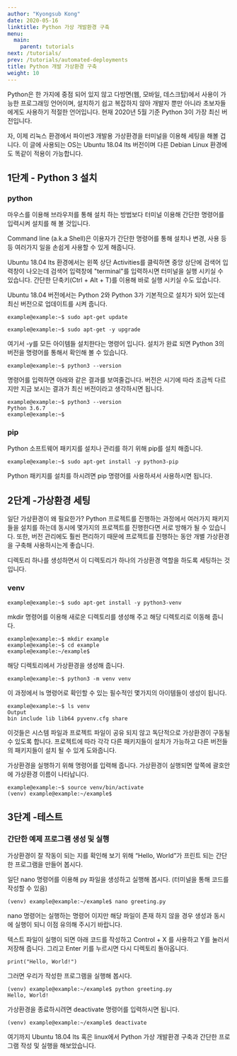 ```yaml
---
author: "Kyongsub Kong"
date: 2020-05-16
linktitle: Python 가상 개발환경 구축
menu:
  main:
    parent: tutorials
next: /tutorials/
prev: /tutorials/automated-deployments
title: Python 개발 가상환경 구축
weight: 10
---
```


Python은 한 가지에 중점 되어 있지 않고 다방면(웹, 모바일, 데스크탑)에서 사용이 가능한 프로그래밍 언어이며, 설치하기 쉽고 복잡하지 않아 개발자 뿐만 아니라 초보자들에게도 사용하기 적절한 언어입니다. 현재 2020년 5월 기준 Python 3이 가장 최신 버전입니다. 

자, 이제 리눅스 환경에서 파이썬3 개발용 가상환경을 터미널을 이용해 세팅을 해볼 겁니다. 이 글에 사용되는 OS는 Ubuntu 18.04 lts 버전이며 다른 Debian Linux 환경에도 똑같이 적용이 가능합니다.  


## 1단계 - Python 3 설치
### python
마우스를 이용해 브라우저를 통해 설치 하는 방법보다 터미널 이용해 간단한 명령어를 입력시켜 설치를 해 볼 것입니다. 

Command line (a.k.a Shell)은 이용자가 간단한 명령어를 통해 설치나 변경, 사용 등등 여러가지 일을 손쉽게 사용할 수 있게 해줍니다.

Ubuntu 18.04 lts 환경에서는 왼쪽 상단 Activities를 클릭하면 중앙 상단에 검색어 입력창이 나오는데 검색어 입력창에 "terminal"를 입력하시면 터미널을 실행 시키실 수 있습니다. 간단한 단축키(Ctrl + Alt + T)를 이용해 바로 실행 시키실 수도 있습니다.

Ubuntu 18.04 버전에서는 Python 2와 Python 3가 기본적으로 설치가 되어 있는데 최신 버전으로 업데이트를 시켜 줍니다.

```tpl
example@example:~$ sudo apt-get update
```

```tpl
example@example:~$ sudo apt-get -y upgrade
```

여기서 -y를 모든 아이템들 설치한다는 명령어 입니다.
설치가 완료 되면 Python 3의 버전을 명령어를 통해서 확인해 볼 수 있습니다.

```tpl
example@example:~$ python3 --version
```

명령어를 입력하면 아래와 같은 결과를 보여줄겁니다. 버전은 시기에 따라 조금씩 다르지만 지금 보시는 결과가 최신 버전이라고 생각하시면 됩니다.

```tpl
example@example:~$ python3 --version
Python 3.6.7
example@example:~$
```


### pip
Python 소프트웨어 패키지를 설치나 관리를 하기 위해 pip를 설치 해줍니다.

```tpl
example@example:~$ sudo apt-get install -y python3-pip
```

Python 패키지를 설치를 하시려면 pip 명령어를 사용하셔서 사용하시면 됩니다.



## 2단계 -가상환경 세팅

일단 가상환경이 왜 필요한가?
Python 프로젝트를 진행하는 과정에서 여러가지 패키지들을 설치를 하는데 동시에 몇가지의 프로젝트를 진행한다면 서로 방해가 될 수 있습니다. 또한, 버전 관리에도 훨씬 편리하기 때문에 프로젝트를 진행하는 동안 개별 가상환경을 구축해 사용하시는게 좋습니다.

디렉토리 하나를 생성하면서 이 디렉토리가 하나의 가상환경 역할을 하도록 세팅하는 것 입니다.

### venv

```tpl
example@example:~$ sudo apt-get install -y python3-venv
```

mkdir 명령어를 이용해 새로운 디렉토리를 생성해 주고 해당 디렉토리로 이동해 줍니다.

```tpl
example@example:~$ mkdir example
example@example:~$ cd example
example@example:~/example$
```

해당 디렉토리에서 가상환경을 생성해 줍니다.

```tpl
example@example:~$ python3 -m venv venv
```

이 과정에서 ls 명령어로 확인할 수 있는 필수적인 몇가지의 아이템들이 생성이 됩니다.

```tpl
example@example:~$ ls venv
Output
bin include lib lib64 pyvenv.cfg share
```

이것들은 시스템 파일과 프로젝트 파일이 공유 되지 않고 독단적으로 가상환경이 구동될 수 있도록 합니다. 프로젝트에 따라 각각 다른 패키지들이 설치가 가능하고 다른 버전들의 패키지들이 설치 될 수 있게 도와줍니다.

가상환경을 실행하기 위해 명령어를 입력해 줍니다. 가상환경이 실행되면 앞쪽에 괄호안에 가상환경 이름이 나타납니다.

```tpl
example@example:~$ source venv/bin/activate
(venv) example@example:~/example$
```


## 3단계 -테스트
### 간단한 예제 프로그램 생성 및 실행

가상환경이 잘 작동이 되는 지를 확인해 보기 위해 “Hello, World”가 프린트 되는 간단한 프로그램을 만들어 봅시다.

일단 nano 명령어를 이용해 py 파일을 생성하고 실행해 봅시다. (터미널을 통해 코드를 작성할 수 있음)

```tpl
(venv) example@example:~/example$ nano greeting.py
```

nano 명령어는 실행하는 명령어 이지만 해당 파일이 존재 하지 않을 경우 생성과 동시에 실행이 되니 이점 유의해 주시기 바랍니다.

텍스트 파일이 실행이 되면 아래 코드를 작성하고 Control + X 를 사용하고 Y를 눌러서 저장해 줍니다. 그리고 Enter 키를 누르시면 다시 디렉토리 돌아옵니다.


```tpl
print("Hello, World!")
```

그러면 우리가 작성한 프로그램을 실행해 봅시다.

```tpl
(venv) example@example:~/example$ python greeting.py
Hello, World!
```

가상환경을 종료하시려면 deactivate 명령어를 입력하시면 됩니다.

```tpl
(venv) example@example:~/example$ deactivate
```

여기까지 Ubuntu 18.04 lts 혹은 linux에서 Python 가상 개발환경 구축과 간단한 프로그램 작성 및 실행을 해보았습니다.